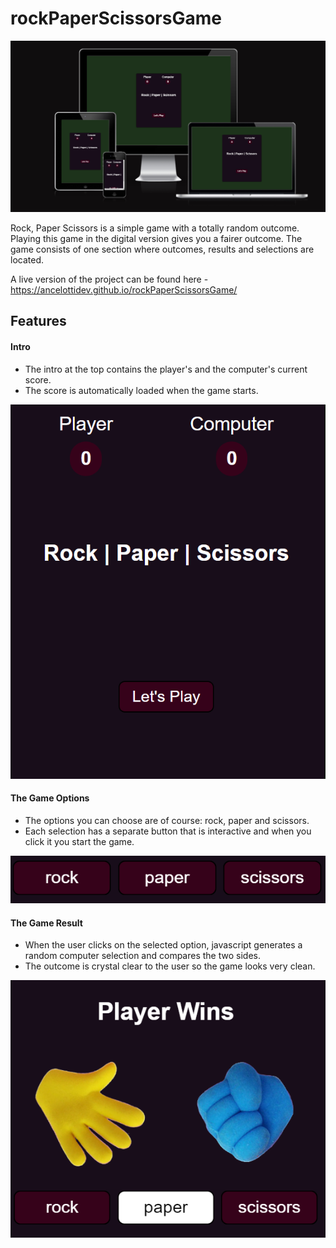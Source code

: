# rockPaperScissorsGame
![Responsive screenshoot](./assets/responsivness.png)

Rock, Paper Scissors is a simple game with a totally random outcome. Playing this game in the digital version gives you a fairer outcome.
The game consists of one section where outcomes, results and selections are located.

A live version of the project can be found here - https://ancelottidev.github.io/rockPaperScissorsGame/

## Features

 #### Intro

  - The intro at the top contains the player's and the computer's current score.
  - The score is automatically loaded when the game starts.

  ![Header and Navigation](/assets/Let's%20Play.png)

  #### The Game Options

  - The options you can choose are of course: rock, paper and scissors.
  - Each selection has a separate button that is interactive and when you click it you start the game.

  ![The Game Options](/assets/options.png)

  #### The Game Result

  - When the user clicks on the selected option, javascript generates a random computer selection and compares the two sides.
  - The outcome is crystal clear to the user so the game looks very clean.

  ![The Game Result](/assets/outcomes-player.png)

  #### 